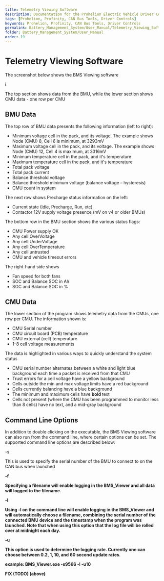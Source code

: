```yaml
---
title: Telemetry Viewing Software
description: Documentation for the Prohelion Electric Vehicle Driver Controls
tags: [Prohelion, Profinity, CAN Bus Tools, Driver Controls]
keywords: Prohelion, Profinity, CAN Bus Tools, Driver Controls
permalink: Battery_Management_System/User_Manual/Telemetry_Viewing_Software.html
folder: Battery_Management_System/User_Manual
order: 19
---
```


# Telemetry Viewing Software

The screenshot below shows the BMS Viewing software

i

The top section shows data from the BMU, while the lower section shows CMU data - one row per CMU

## BMU Data

The top row of BMU data presents the following information (left to right): 

*   Minimum voltage cell in the pack, and its voltage.  The example shows Node (CMU) 8, Cell 6 is minimum, at 3293mV 
*   Maximum voltage cell in the pack, and its voltage.  The example shows Node (CMU) 12, Cell 4 is maximum, at 3316mV 
*   Minimum temperature cell in the pack, and it's temperature 
*   Maximum temperature cell in the pack, and it's temperature 
*   Total pack voltage 
*   Total pack current 
*   Balance threshold voltage 
*   Balance threshold minimum voltage (balance voltage – hysteresis) 
*   CMU count in system 

The next row shows Precharge status information on the left: 

*   Current state (Idle, Precharge, Run, etc) 
*   Contactor 12V supply voltage presence (mV on v4 or older BMUs) 

The bottom row in the BMU section shows the various status flags: 

*   CMU Power supply OK 
*   Any cell OverVoltage 
*   Any cell UnderVoltage 
*   Any cell OverTemperature 
*   Any cell untrusted 
*   CMU and vehicle timeout errors 

The right-hand side shows 

*   Fan speed for both fans 
*   SOC and Balance SOC in Ah 
*   SOC and Balance SOC in % 

## CMU Data 

The lower section of the program shows telemetry data from the CMUs, one row per CMU.  The information shown is: 

*   CMU Serial number 
*   CMU circuit board (PCB) temperature 
*   CMU external (cell) temperature 
*   1–8 cell voltage measurements 

The data is highlighted in various ways to quickly understand the system status 

*   CMU serial number alternates between a white and light blue background each time a packet is received from that CMU 
*   Trust errors for a cell voltage have a yellow background 
*   Cells outside the min and max voltage limits have a red background 
*   Cells currently balancing have a blue background 
*   The minimum and maximum cells have <strong>bold</strong> text 
*   Cells not present (where the CMU has been programmed to monitor less than 8 cells) have no text, and a mid-gray background 

## Command Line Options

In addition to double clicking on the executable, the BMS Viewing software can also run from the command line, where certain options can be set. The supported command line options are described below: 

-s <serial number>

This is used to specify the serial number of the BMU to connect to on the CAN bus when launched 

<strong> -f <filename>

Specifying a filename will enable logging in the BMS_Viewer and all data will logged to the filename. 

<strong> -l

Using -l on the command line will enable logging in the BMS_Viewer and will automatically choose a filename, combining the serial number of the connected BMU device and the timestamp when the program was launched. Note that when using this option that the log file will be rolled over at midnight each day. 

<strong> -u <rate>

This option is used to determine the logging rate. Currently one can choose between 0.2, 1, 10, and 60 second update rates. 

example: BMS_Viewer.exe -s9566 -l -u10 

FIX (TODO) (above)

